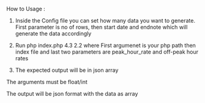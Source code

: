 
How to Usage : 

1. Inside the Config file you can set how many data you want to generate. First parameter is no of rows, then start date and endnote which will generate the data accordingly

2. Run php index.php 4.3 2.2 where First argumenet is your php path then index file and last two parameters are peak_hour_rate and off-peak hour rates

3. The expected output will be in json array


The arguments must be float/int

The output will be json format with the data as array

